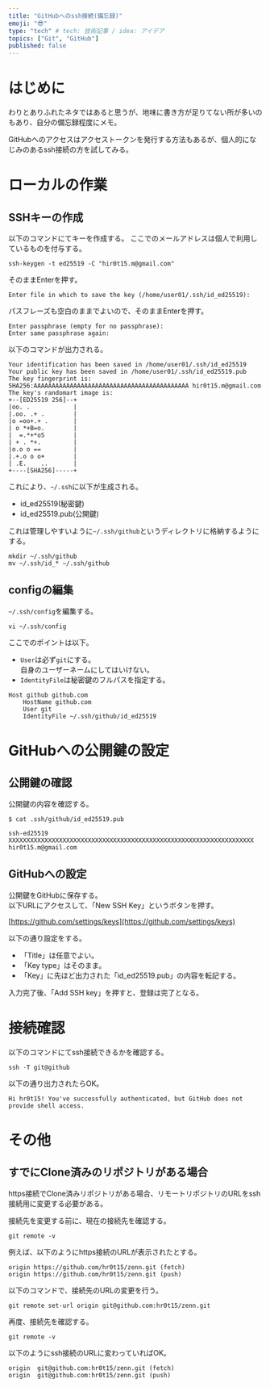 ```yaml
---
title: "GitHubへのssh接続(備忘録)"
emoji: "😎"
type: "tech" # tech: 技術記事 / idea: アイデア
topics: ["Git", "GitHub"]
published: false
---
```


# はじめに

わりとありふれたネタではあると思うが、地味に書き方が足りてない所が多いのもあり、自分の備忘録程度にメモ。

GitHubへのアクセスはアクセストークンを発行する方法もあるが、個人的になじみのあるssh接続の方を試してみる。

# ローカルの作業

## SSHキーの作成

以下のコマンドにてキーを作成する。
ここでのメールアドレスは個人で利用しているものを付与する。

```bash:terminal
ssh-keygen -t ed25519 -C "hir0t15.m@gmail.com"
```

そのままEnterを押す。

```
Enter file in which to save the key (/home/user01/.ssh/id_ed25519):
```

パスフレーズも空白のままでよいので、そのままEnterを押す。

```
Enter passphrase (empty for no passphrase):
Enter same passphrase again:
```

以下のコマンドが出力される。

```
Your identification has been saved in /home/user01/.ssh/id_ed25519
Your public key has been saved in /home/user01/.ssh/id_ed25519.pub
The key fingerprint is:
SHA256:AAAAAAAAAAAAAAAAAAAAAAAAAAAAAAAAAAAAAAAAAAA hir0t15.m@gmail.com
The key's randomart image is:
+--[ED25519 256]--+
|oo. .            |
|.oo. .+ .        |
|o =oo+.+ .       |
| o *+B=o.        |
|  =.*+*oS        |
| + . *+.         |
|o.o o ==         |
|.+.o o o+        |
| .E.    ..       |
+----[SHA256]-----+
```

これにより、`~/.ssh`に以下が生成される。

- id_ed25519(秘密鍵)
- id_ed25519.pub(公開鍵)

これは管理しやすいように`~/.ssh/github`というディレクトリに格納するようにする。

```bash:terminal
mkdir ~/.ssh/github
mv ~/.ssh/id_* ~/.ssh/github
```

## configの編集

`~/.ssh/config`を編集する。

```bash:terminal
vi ~/.ssh/config
```

ここでのポイントは以下。

- `User`は必ず`git`にする。  
  自身のユーザーネームにしてはいけない。
- `IdentityFile`は秘密鍵のフルパスを指定する。

```
Host github github.com
    HostName github.com
    User git
    IdentityFile ~/.ssh/github/id_ed25519
```

# GitHubへの公開鍵の設定

## 公開鍵の確認

公開鍵の内容を確認する。

```bash:terminal
$ cat .ssh/github/id_ed25519.pub
```

```
ssh-ed25519 XXXXXXXXXXXXXXXXXXXXXXXXXXXXXXXXXXXXXXXXXXXXXXXXXXXXXXXXXXXXXXXXXXXX hir0t15.m@gmail.com
```

## GitHubへの設定

公開鍵をGitHubに保存する。  
以下URLにアクセスして、「New SSH Key」というボタンを押す。

[https://github.com/settings/keys](https://github.com/settings/keys)

以下の通り設定をする。

- 「Title」は任意でよい。
- 「Key type」はそのまま。
- 「Key」に先ほど出力された「id_ed25519.pub」の内容を転記する。

入力完了後、「Add SSH key」を押すと、登録は完了となる。

# 接続確認

以下のコマンドにてssh接続できるかを確認する。

```bash:terminal
ssh -T git@github
```

以下の通り出力されたらOK。

```
Hi hr0t15! You've successfully authenticated, but GitHub does not provide shell access.
```

# その他

## すでにClone済みのリポジトリがある場合

https接続でClone済みリポジトリがある場合、リモートリポジトリのURLをssh接続用に変更する必要がある。

接続先を変更する前に、現在の接続先を確認する。

```bash:terminal
git remote -v
```

例えば、以下のようにhttps接続のURLが表示されたとする。

```
origin https://github.com/hr0t15/zenn.git (fetch)
origin https://github.com/hr0t15/zenn.git (push)
```

以下のコマンドで、接続先のURLの変更を行う。

```bash:terminal
git remote set-url origin git@github.com:hr0t15/zenn.git
```

再度、接続先を確認する。

```bash:terminal
git remote -v
```

以下のようにssh接続のURLに変わっていればOK。

```
origin  git@github.com:hr0t15/zenn.git (fetch)
origin  git@github.com:hr0t15/zenn.git (push)
```


